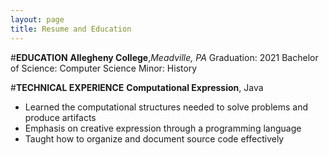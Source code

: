 ```yaml
---
layout: page
title: Resume and Education
---
```

#**EDUCATION**
**Allegheny College**,*Meadville, PA*                          Graduation: 2021
Bachelor of Science: Computer Science
Minor: History

#**TECHNICAL EXPERIENCE**
**Computational Expression**, Java
  - Learned the computational structures needed to solve problems and produce artifacts
  - Emphasis on creative expression through a programming language
  - Taught how to organize and document source code effectively
